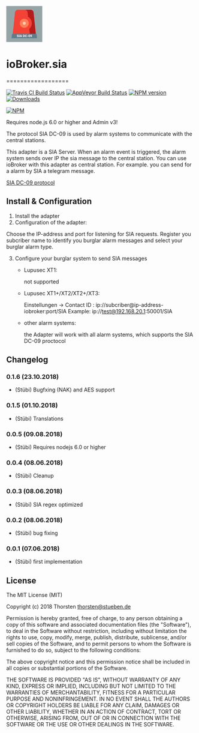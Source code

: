 ![Logo](admin/sia.png)

# ioBroker.sia
==================

[![Travis CI Build Status](https://travis-ci.org/schmupu/ioBroker.sia.svg?branch=master)](https://travis-ci.org/schmupu/ioBroker.sia)
[![AppVeyor Build Status](https://ci.appveyor.com/api/projects/status/github/schmupu/ioBroker.sia?branch=master&svg=true)](https://ci.appveyor.com/project/schmupu/ioBroker-sia/)
[![NPM version](http://img.shields.io/npm/v/iobroker.sia.svg)](https://www.npmjs.com/package/iobroker.sia)
[![Downloads](https://img.shields.io/npm/dm/iobroker.sia.svg)](https://www.npmjs.com/package/iobroker.sia)

[![NPM](https://nodei.co/npm/iobroker.sia.png?downloads=true)](https://nodei.co/npm/iobroker.sia/)

Requires node.js 6.0 or higher and Admin v3!

The protocol SIA DC-09 is used by alarm systems to communicate with the central stations.

This adapter is a SIA Server. When an alarm event is triggered, the alarm system sends over IP the sia message to the central station.
You can use ioBroker with this adapter as central station. For example. you can send for a alarm by SIA a telegram message.  

[SIA DC-09 protocol](https://www.yumpu.com/en/document/view/47594214/dc-09-preparing-for-ansi-public-review-security-industry-)

## Install & Configuration

1. Install the adapter
2. Configuration of the adapter:

  Choose the IP-address and port for listening for SIA requests.
  Register you subcriber name to identify you burglar alarm messages and
  select your burglar alarm type.

3. Configure your burglar system to send SIA messages

    * Lupusec XT1:

      not supported

    * Lupusec XT1+/XT2/XT2+/XT3:

      Einstellungen -> Contact ID : ip://subcriber@ip-address-iobroker:port/SIA
      Example: ip://test@192.168.20.1:50001/SIA

    * other alarm systems:

      the Adapter will work with all alarm systems, which supports
      the SIA DC-09 proctocol


## Changelog

### 0.1.6 (23.10.2018)
* (Stübi) Bugfxing (NAK) and AES support

### 0.1.5 (01.10.2018)
* (Stübi) Translations

### 0.0.5 (09.08.2018)
* (Stübi) Requires nodejs 6.0 or higher

### 0.0.4 (08.06.2018)
* (Stübi) Cleanup

### 0.0.3 (08.06.2018)
* (Stübi) SIA regex optimized

### 0.0.2 (08.06.2018)
* (Stübi) bug fixing

### 0.0.1 (07.06.2018)
* (Stübi) first implementation


## License
The MIT License (MIT)

Copyright (c) 2018 Thorsten <thorsten@stueben.de>

Permission is hereby granted, free of charge, to any person obtaining a copy
of this software and associated documentation files (the "Software"), to deal
in the Software without restriction, including without limitation the rights
to use, copy, modify, merge, publish, distribute, sublicense, and/or sell
copies of the Software, and to permit persons to whom the Software is
furnished to do so, subject to the following conditions:

The above copyright notice and this permission notice shall be included in
all copies or substantial portions of the Software.

THE SOFTWARE IS PROVIDED "AS IS", WITHOUT WARRANTY OF ANY KIND, EXPRESS OR
IMPLIED, INCLUDING BUT NOT LIMITED TO THE WARRANTIES OF MERCHANTABILITY,
FITNESS FOR A PARTICULAR PURPOSE AND NONINFRINGEMENT. IN NO EVENT SHALL THE
AUTHORS OR COPYRIGHT HOLDERS BE LIABLE FOR ANY CLAIM, DAMAGES OR OTHER
LIABILITY, WHETHER IN AN ACTION OF CONTRACT, TORT OR OTHERWISE, ARISING FROM,
OUT OF OR IN CONNECTION WITH THE SOFTWARE OR THE USE OR OTHER DEALINGS IN
THE SOFTWARE.
